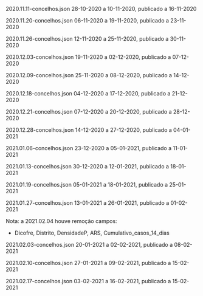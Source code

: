 
2020.11.11-concelhos.json
28-10-2020 a 10-11-2020, publicado a 16-11-2020

2020.11.20-concelhos.json
06-11-2020 a 19-11-2020, publicado a 23-11-2020

2020.11.26-concelhos.json
12-11-2020 a 25-11-2020, publicado a 30-11-2020

2020.12.03-concelhos.json
19-11-2020 a 02-12-2020, publicado a 07-12-2020

2020.12.09-concelhos.json
25-11-2020 a 08-12-2020, publicado a 14-12-2020

2020.12.18-concelhos.json
04-12-2020 a 17-12-2020, publicado a 21-12-2020

2020.12.21-concelhos.json
07-12-2020 a 20-12-2020, publicado a 28-12-2020

2020.12.28-concelhos.json
14-12-2020 a 27-12-2020, publicado a 04-01-2021

2021.01.06-concelhos.json
23-12-2020 a 05-01-2021, publicado a 11-01-2021


2021.01.13-concelhos.json
30-12-2020 a 12-01-2021, publicado a 18-01-2021

2021.01.19-concelhos.json
05-01-2021 a 18-01-2021, publicado a 25-01-2021

2021.01.27-concelhos.json
13-01-2021 a 26-01-2021, publicado a 01-02-2021

Nota: a 2021.02.04 houve remoção campos:
- Dicofre, Distrito, DensidadeP, ARS, Cumulativo_casos_14_dias

2021.02.03-concelhos.json
20-01-2021 a 02-02-2021, publicado a 08-02-2021

2021.02.10-concelhos.json
27-01-2021 a 09-02-2021, publicado a 15-02-2021

2021.02.17-concelhos.json
03-02-2021 a 16-02-2021, publicado a 15-02-2021


